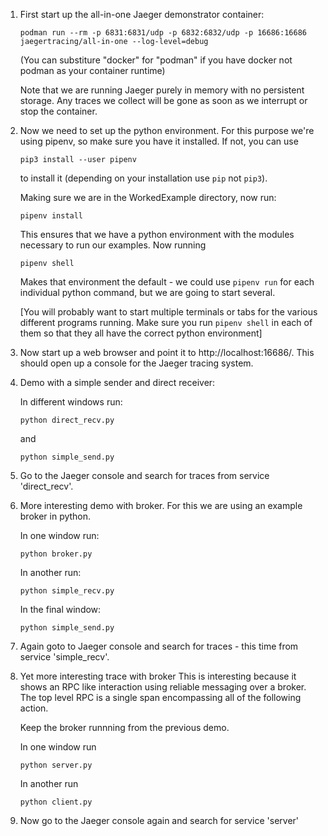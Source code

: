 1. First start up the all-in-one Jaeger demonstrator container:
   ```
   podman run --rm -p 6831:6831/udp -p 6832:6832/udp -p 16686:16686 jaegertracing/all-in-one --log-level=debug
   ```
   (You can substiture "docker" for "podman" if you have docker not podman as your container runtime)

   Note that we are running Jaeger purely in memory with no persistent storage. Any traces we collect will be gone as soon as we interrupt or stop the container.

1. Now we need to set up the python environment. For this purpose we're using pipenv, so make sure you have it installed. If not, you can use
   ```
   pip3 install --user pipenv
   ```
   to install it (depending on your installation use `pip` not `pip3`).

   Making sure we are in the WorkedExample directory, now run:
   ```
   pipenv install
   ```
   This ensures that we have a python environment with the modules necessary to run our examples. Now running
   ```
   pipenv shell
   ```
   Makes that environment the default - we could use `pipenv run` for each individual python command, but we are going to start several.

   [You will probably want to start multiple terminals or tabs for the various different programs running. Make sure you run `pipenv shell` in each of them so that they all have the correct python environment]

1. Now start up a web browser and point it to http://localhost:16686/. This should open up a console for the Jaeger tracing system.


1. Demo with a simple sender and direct receiver:

   In different windows run:
   ```
   python direct_recv.py
   ```
   and
   ```
   python simple_send.py
   ```
1. Go to the Jaeger console and search for traces from service 'direct_recv'.

1. More interesting demo with broker.
   For this we are using an example broker in python.

   In one window run:
   ```
   python broker.py
   ```
   In another run:
   ```
   python simple_recv.py
   ```
   In the final window:
   ```
   python simple_send.py
   ```
1. Again goto to Jaeger console and search for traces - this time from service 'simple_recv'.

1. Yet more interesting trace with broker
   This is interesting because it shows an RPC like interaction using reliable messaging over a broker. The top level RPC is a single span encompassing all of the following action.

   Keep the broker runnning from the previous demo.

   In one window run
   ```
   python server.py
   ```
   In another run
   ```
   python client.py
   ```
1. Now go to the Jaeger console again and search for service 'server'



